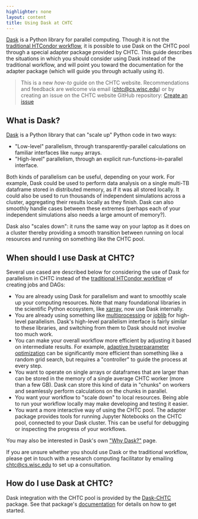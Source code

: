 ```yaml
---
highlighter: none
layout: content
title: Using Dask at CHTC
---
```


[Dask](https://docs.dask.org/en/latest/) 
is a Python library for parallel computing.
Though it is not the 
[traditional HTCondor workflow](helloworld.shtml), it is possible to use
Dask on the CHTC pool through a special adapter package provided by CHTC.
This guide describes the situations in which you should consider using
Dask instead of the traditional workflow, and will point you toward the
documentation for the adapter package (which will guide you through
actually using it).

> This is a new *how-to* guide on the CHTC website. Recommendations and 
> feedback are welcome via email ([chtc@cs.wisc.edu](mailto:chtc@cs.wisc.edu)) or by creating an 
> issue on the CHTC website GitHub repository: [Create an issue](https://github.com/CHTC/chtc-website-source/issues/new)


## What is Dask?

[Dask](https://docs.dask.org/en/latest/) 
is a Python library that can "scale up" Python code in two ways:
- "Low-level" parallelism, through transparently-parallel calculations on familiar interfaces like `numpy` arrays.
- "High-level" parallelism, through an explicit run-functions-in-parallel interface.

Both kinds of parallelism can be useful, depending on your work.
For example, Dask could be used to perform data analysis on a single multi-TB
dataframe stored in distributed memory, as if it was all stored locally.
It could also be used to run thousands of independent simulations across
a cluster, aggregating their results locally as they finish.
Dask can also smoothly handle cases between these extremes (perhaps each of your
independent simulations also needs a large amount of memory?).

Dask also "scales down": it runs the same way on your laptop as it does on
a cluster thereby providing a smooth transition between running on
local resources and running on something like the CHTC pool.


## When should I use Dask at CHTC?

Several use cased are described below for considering the use of Dask for parallelism 
in CHTC instead of the [traditional HTCondor workflow](helloworld.shtml) 
of creating jobs and DAGs:

- You are already using Dask for parallelism and want to smoothly scale
  up your computing resources. Note that many foundational libraries in the
  scientific Python ecosystem, like [xarray](https://xarray.pydata.org/en/stable/),
  now use Dask internally.
- You are already using something like 
  [multiprocessing](https://docs.python.org/3/library/multiprocessing.html) or
  [joblib](https://joblib.readthedocs.io/en/latest/)
  for high-level parallelism. 
  Dask's high-level parallelism interface is fairly similar to these libraries,
  and switching from them to Dask should not involve too much work.
- You can make your overall workflow more efficient by adjusting it based
  on intermediate results.
  For example,
  [adaptive hyperparameter optimization](https://ml.dask.org/hyper-parameter-search.html#adaptive-hyperparameter-optimization)
  can be significantly more efficient than something like a random grid search,
  but requires a "controller" to guide the process at every step.
- You want to operate on single arrays or dataframes that are larger 
  than can be stored in the memory of a single average CHTC worker 
  (more than a few GB). Dask can store this kind of data in "chunks" on workers
  and seamlessly perform calculations on the chunks in parallel.
- You want your workflow to "scale down" to local resources. Being able to run
  your workflow locally may make developing and testing it easier.
- You want a more interactive way of using the CHTC pool. 
  The adapter package provides tools for running Jupyter Notebooks on the
  CHTC pool, connected to your Dask cluster.
  This can be useful for debugging or inspecting the progress of your workflows.

You may also be interested in Dask's own 
["Why Dask?"](https://docs.dask.org/en/latest/why.html) page.

If you are unsure whether you should use Dask or the traditional workflow,
please get in touch with a research computing facilitator by emailing 
[chtc@cs.wisc.edu](mailto:chtc@cs.wisc.edu) to set up a consultation.


## How do I use Dask at CHTC?

Dask integration with the CHTC pool is provided by the
[Dask-CHTC](https://dask-chtc.readthedocs.io/) package.
See that package's [documentation](https://dask-chtc.readthedocs.io/) 
for details on how to get started.
